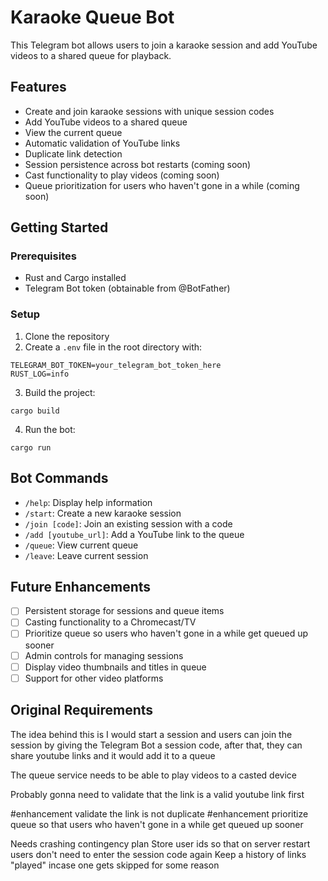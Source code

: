 # Karaoke Queue Bot

This Telegram bot allows users to join a karaoke session and add YouTube videos to a shared queue for playback.

## Features

- Create and join karaoke sessions with unique session codes
- Add YouTube videos to a shared queue
- View the current queue
- Automatic validation of YouTube links
- Duplicate link detection
- Session persistence across bot restarts (coming soon)
- Cast functionality to play videos (coming soon)
- Queue prioritization for users who haven't gone in a while (coming soon)

## Getting Started

### Prerequisites

- Rust and Cargo installed
- Telegram Bot token (obtainable from @BotFather)

### Setup

1. Clone the repository
2. Create a `.env` file in the root directory with:
```
TELEGRAM_BOT_TOKEN=your_telegram_bot_token_here
RUST_LOG=info
```
3. Build the project:
```
cargo build
```
4. Run the bot:
```
cargo run
```

## Bot Commands

- `/help`: Display help information
- `/start`: Create a new karaoke session
- `/join [code]`: Join an existing session with a code
- `/add [youtube_url]`: Add a YouTube link to the queue
- `/queue`: View current queue
- `/leave`: Leave current session

## Future Enhancements

- [ ] Persistent storage for sessions and queue items
- [ ] Casting functionality to a Chromecast/TV
- [ ] Prioritize queue so users who haven't gone in a while get queued up sooner
- [ ] Admin controls for managing sessions
- [ ] Display video thumbnails and titles in queue
- [ ] Support for other video platforms

## Original Requirements

The idea behind this is I would start a session and users can join the session
by giving the Telegram Bot a session code, after that, they can share
youtube links and it would add it to a queue

The queue service needs to be able to play videos to a casted device

Probably gonna need to validate that the link is a valid youtube link first

#enhancement validate the link is not duplicate
#enhancement prioritize queue so that users who haven't gone in a while get queued up sooner

Needs crashing contingency plan
    Store user ids so that on server restart users don't need to enter the session code again
    Keep a history of links "played" incase one gets skipped for some reason


